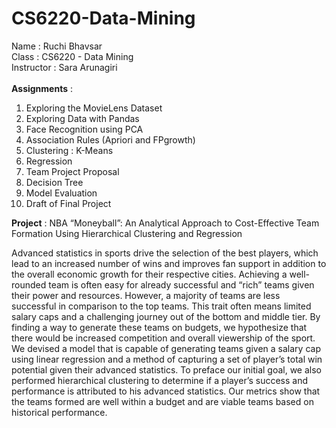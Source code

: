 # CS6220-Data-Mining
Name : Ruchi Bhavsar <br />
Class : CS6220 - Data Mining <br />
Instructor : Sara Arunagiri <br />
<br /> **Assignments** : <br />
1. Exploring the MovieLens Dataset
2. Exploring Data with Pandas
3. Face Recognition using PCA
4. Association Rules (Apriori and FPgrowth)
5. Clustering : K-Means
6. Regression
7. Team Project Proposal
8. Decision Tree
9. Model Evaluation
10. Draft of Final Project <br />

**Project** : NBA “Moneyball”: An Analytical Approach to Cost-Effective Team Formation Using Hierarchical Clustering and Regression

Advanced statistics in sports drive the selection of the best players, which lead to an increased number of wins and improves fan support in addition to the overall economic growth for their respective cities. Achieving a well-rounded team is often easy for already successful and “rich” teams given their power and resources. However, a majority of teams are less successful in comparison to the top teams. This trait often means limited salary caps and a challenging journey out of the bottom and middle tier. By finding a way to generate these teams on budgets, we hypothesize that there would be increased competition and overall viewership of the sport. We devised a model that is capable of generating teams given a salary cap using linear regression and a method of capturing a set of player’s total win potential given their advanced statistics. To preface our initial goal, we also performed hierarchical clustering to determine if a player’s success and performance is attributed to his advanced statistics. Our metrics show that the teams formed are well within a budget and are viable teams based on historical performance.
